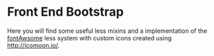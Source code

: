 <h1>Front End Bootstrap</h1>

<p>Here you will find some useful less mixins and a implementation of the <a href="http://fontawesome.io/">fontAwsome</a> less system with custom icons created using <a href="http://icomoon.io/">http://icomoon.io/</a>.</p>

